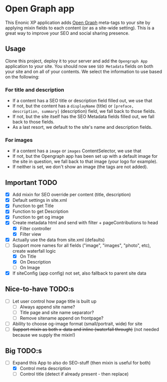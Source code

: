 # Open Graph app

This Enonic XP application adds [Open Graph](http://ogp.me/) meta-tags to your
site by applying mixin fields to each content (or as a site-wide setting). This
is a great way to improve your SEO and social sharing presence.

## Usage

Clone this project, deploy it to your server and add the `Opengraph App`
application to your site. You should now see `SEO Metadata` fields on both
your site and on all of your contents. We select the information to use based on
the following:

### For title and description

- If a content has a SEO title or description field filled out, we use that
- If not, but the content has a `displayName` (title) or
`[preface, description, summary]` (description) field, we fall back to those
fields.
- If not, but the site itself has the SEO Metadata fields filled out, we fall
back to those fields.
- As a last resort, we default to the site's name and description fields.

### For images
- If a content has a `image` or `images` ContentSelector, we use that
- If not, but the Opengraph app has been set up with a default image for the
site in question, we fall back to that image (your logo for example).
- If neither is set, we don't show an image (the tags are not added).

## Important TODO

- [x] Add mixin for SEO override per content (title, description)
- [x] Default settings in site.xml
- [x] Function to get Title
- [x] Function to get Description
- [x] Function to get og image
- [x] Create metadata html and send with filter + pageContributions to head
  - [x] Filter controller
  - [x] Filter view
- [x] Actually use the data from site.xml (defaults)
- [ ] Support more names for all fields ("image", "images", "photo", etc), create waterfall logic
  - [x] On Title
  - [x] On Description
  - [ ] On Image
- [x] If siteConfig (app config) not set, also fallback to parent site data

## Nice-to-have TODO:s

- [ ] Let user control how page title is built up
  - [ ] Always append site name?
  - [ ] Title page and site name separator?
  - [ ] Remove sitename append on frontpage?
- [ ] Ability to choose og-image format (small/portrait, wide) for site
- [ ] ~~Support mixin as both x-data and inline (waterfall through)~~ (not needed because we supply the mixin!)

## Big TODO:s

- [ ] Expand this App to also do SEO-stuff (then mixin is useful for both)
  - [x] Control meta description
  - [ ] Control title (detect if already present - then replace)
